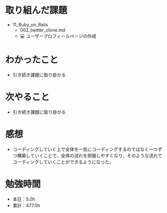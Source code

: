 # 取り組んだ課題
* 11_Ruby_on_Rails
  * 002_twitter_clone.md
  * 💻 ユーザープロフィールページの作成

# わかったこと
* 引き続き課題に取り掛かる

# 次やること
* 引き続き課題に取り掛かる

# 感想
* コーディングしていく上で全体を一気にコーディングするのではなく一つずつ構築していくことで、全体の流れを把握しやすくなり、そのような流れでコーディングしていくことができるようになった。

# 勉強時間
* 本日：5.0h
* 累計：477.0h
